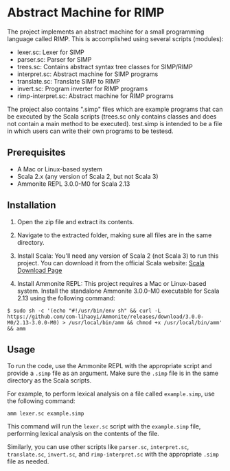 # Abstract Machine for RIMP

The project implements an abstract machine for a small programming language called RIMP. This is accomplished using several scripts (modules):

- lexer.sc: Lexer for SIMP
- parser.sc: Parser for SIMP
- trees.sc: Contains abstract syntax tree classes for SIMP/RIMP
- interpret.sc: Abstract machine for SIMP programs
- translate.sc: Translate SIMP to RIMP
- invert.sc: Program inverter for RIMP programs
- rimp-interpret.sc: Abstract machine for RIMP programs

The project also contains ".simp" files which are example programs that can be executed by the Scala scripts (trees.sc only contains classes and does not contain a main method to be executed).
test.simp is intended to be a file in which users can write their own programs to be testesd.


## Prerequisites

- A Mac or Linux-based system
- Scala 2.x (any version of Scala 2, but not Scala 3)
- Ammonite REPL 3.0.0-M0 for Scala 2.13


## Installation

1. Open the zip file and extract its contents.
2. Navigate to the extracted folder, making sure all files are in the same directory.

3. Install Scala: You'll need any version of Scala 2 (not Scala 3) to run this project. You can download it from the official Scala website:
   [Scala Download Page](https://www.scala-lang.org/download/)

4. Install Ammonite REPL: This project requires a Mac or Linux-based system. Install the standalone Ammonite 3.0.0-M0 executable for Scala 2.13 using the following command:

```
$ sudo sh -c '(echo "#!/usr/bin/env sh" && curl -L https://github.com/com-lihaoyi/Ammonite/releases/download/3.0.0-M0/2.13-3.0.0-M0) > /usr/local/bin/amm && chmod +x /usr/local/bin/amm' && amm 

```

## Usage

To run the code, use the Ammonite REPL with the appropriate script and provide a `.simp` file as an argument. Make sure the `.simp` file is in the same directory as the Scala scripts.

For example, to perform lexical analysis on a file called `example.simp`, use the following command:

`amm lexer.sc example.simp`


This command will run the `lexer.sc` script with the `example.simp` file, performing lexical analysis on the contents of the file.

Similarly, you can use other scripts like `parser.sc`, `interpret.sc`, `translate.sc`, `invert.sc`, and `rimp-interpret.sc` with the appropriate `.simp` file as needed.




